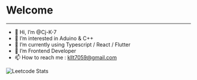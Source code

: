 # Welcome
<hr>  

- 👋 Hi, I’m @Cj-K-7
- 👀 I’m interested in Aduino & C++
- 🌱 I’m currently using Typescript / React / Flutter
- 💞️ I’m Frontend Developer
- 📫 How to reach me : kllt7059@gmail.com

![Leetcode Stats](https://leetcard.Cj-K-7.cool/JacobLinCool)

